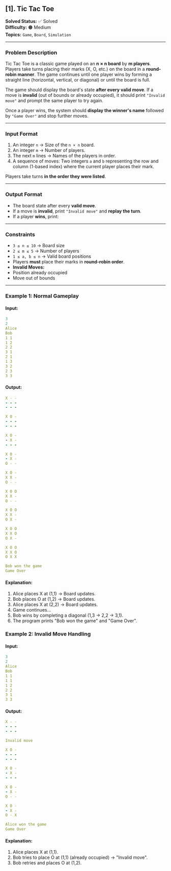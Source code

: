 ## **[1]. Tic Tac Toe**
**Solved Status:** ✅ Solved  
**Difficulty:** 🟠 Medium  
**Topics:** `Game`, `Board`, `Simulation`

---

### **Problem Description**
Tic Tac Toe is a classic game played on an **n × n board** by **m players**. Players take turns placing their marks (X, O, etc.) on the board in a **round-robin manner**. The game continues until one player wins by forming a straight line (horizontal, vertical, or diagonal) or until the board is full.

The game should display the board's state **after every valid move**. If a move is **invalid** (out of bounds or already occupied), it should print `"Invalid move"` and prompt the same player to try again.

Once a player wins, the system should **display the winner's name** followed by `"Game Over"` and stop further moves.

---

### **Input Format**
1. An integer `n` → Size of the `n × n` board.
2. An integer `m` → Number of players.
3. The next `m` lines → Names of the players in order.
4. A sequence of moves: Two integers `a` and `b` representing the row and column (1-based index) where the current player places their mark.

Players take turns **in the order they were listed**.

---

### **Output Format**
- The board state after every **valid move**.
- If a move is **invalid**, print `"Invalid move"` and **replay the turn**.
- If a player **wins**, print:

---

### **Constraints**
- `3 ≤ n ≤ 10` → Board size
- `2 ≤ m ≤ 5` → Number of players
- `1 ≤ a, b ≤ n` → Valid board positions
- Players **must** place their marks in **round-robin order**.
- **Invalid Moves:**
- Position already occupied
- Move out of bounds

---

### **Example 1: Normal Gameplay**
#### **Input:**
```yaml
3
2
Alice
Bob
1 1
1 2
2 2
3 1
2 1
1 3
3 2
2 3
3 3
```

#### **Output:**
```yaml
X - -
- - -
- - -

X O -
- - -
- - -

X O -
- X -
- - -

X O -
- X -
O - -

X O -
X X -
O - -

X O O
X X -
O - -

X O O
X X -
O X -

X O O
X X O
O X -

X O O
X X O
O X X

Bob won the game
Game Over
```

#### **Explanation:**

1. Alice places X at (1,1) → Board updates.
2. Bob places O at (1,2) → Board updates.
3. Alice places X at (2,2) → Board updates.
4. Game continues...
5. Bob wins by completing a diagonal (1,3 → 2,2 → 3,1).
6. The program prints "Bob won the game" and "Game Over".

### **Example 2: Invalid Move Handling**
#### **Input:**
```yaml
3
2
Alice
Bob
1 1
1 1
1 2
2 2
3 1
3 3
```

#### **Output:**
```yaml
X - -
- - -
- - -

Invalid move

X O -
- - -
- - -

X O -
- X -
- - -

X O -
- X -
O - -

X O -
- X -
O - X

Alice won the game
Game Over
```

#### **Explanation:**

1. Alice places X at (1,1).
2. Bob tries to place O at (1,1) (already occupied) → "Invalid move".
3. Bob retries and places O at (1,2).